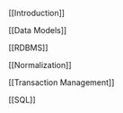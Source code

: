   

[[Introduction]]

[[Data Models]]

[[RDBMS]]

[[Normalization]]

[[Transaction Management]]

[[SQL]]